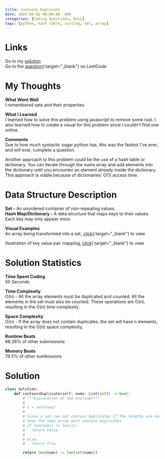 ```yaml
---
title: Contains Duplicate
date: 2023-04-02 00:00:00 -400
categories: [Coding Questions, Easy]
tags: [python, hash table, sorting, set, array]
---
```


# Links  

Go to my [solution](#solution)  
Go to the [question](https://leetcode.com/problems/contains-duplicate/){:target="_blank"} on LeetCode  

# My Thoughts  

**What Went Well**  
I remembered sets and their properties.

**What I Learned**  
I learned how to solve this problem using javascript to remove some rust. 
I also learned how to create a visual for this problem since I couldn't find one online.

**Comments**  
Due to how much syntactic sugar python has, this was the fastest I've ever, and will ever, complete a question. 

Another approach to this problem could be the use of a hash table or dictionary. 
You can iterate through the nums array and add elements into the dictionary until you encounter an element already inside the dictionary. This approach is viable because of dictionaries' O(1) access time.

# Data Structure Description

**Set -** An unordered container of non-repeating values.  
**Hash Map/Dictionary -** A data structure that maps keys to their values. Each key may only appear once.

**Visual Examples**  
An array being transformed into a set, [click](https://drive.google.com/file/d/1LRyxh8Lfi00T58I4HRA6jOKPuO87s40F/view?usp=sharing){:target="_blank"} to view  

Illustration of key value pair mapping, [click](https://www.learnbyexample.org/wp-content/uploads/python/Dictionary-Key-Value-Pairs-Illustration.png){:target="_blank"} to view   

# Solution Statistics  

**Time Spent Coding**  
50 Seconds

**Time Complexity**  
O(n) - All the array elements must be duplicated and counted. All the elements in the set must also be counted. 
These operations are O(n), resulting in the O(n) time complexity.

**Space Complexity**  
O(n) - If the array does not contain duplicates, the set will have n elements, resulting in the O(n) space complexity. 

**Runtime Beats**  
88.26% of other submissions  

**Memory Beats**  
79.5% of other sumbissions  

# Solution  

```python
class Solution:
    def containsDuplicate(self, nums: List[int]) -> bool:
        # ***Explanation of the oneliner***
        #
        # s = set(nums)
        #
        # Since a set can not contain duplicates if the lengths are not equal
        # then the nums array must contain duplicates
        # if len(nums) != len(s):
        #   return False
        #
        # else:
        #   return True

        return len(nums) != len(set(nums))
```
